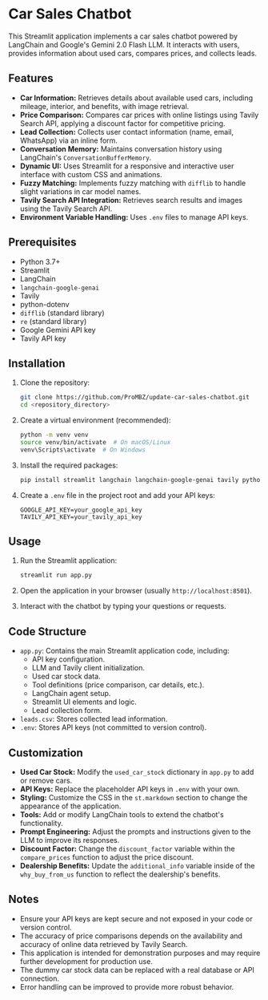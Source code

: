 # Car Sales Chatbot

This Streamlit application implements a car sales chatbot powered by LangChain and Google's Gemini 2.0 Flash LLM. It interacts with users, provides information about used cars, compares prices, and collects leads.

## Features

-   **Car Information:** Retrieves details about available used cars, including mileage, interior, and benefits, with image retrieval.
-   **Price Comparison:** Compares car prices with online listings using Tavily Search API, applying a discount factor for competitive pricing.
-   **Lead Collection:** Collects user contact information (name, email, WhatsApp) via an inline form.
-   **Conversation Memory:** Maintains conversation history using LangChain's `ConversationBufferMemory`.
-   **Dynamic UI:** Uses Streamlit for a responsive and interactive user interface with custom CSS and animations.
-   **Fuzzy Matching:** Implements fuzzy matching with `difflib` to handle slight variations in car model names.
-   **Tavily Search API Integration:** Retrieves search results and images using the Tavily Search API.
-   **Environment Variable Handling:** Uses `.env` files to manage API keys.

## Prerequisites

-   Python 3.7+
-   Streamlit
-   LangChain
-   `langchain-google-genai`
-   Tavily
-   python-dotenv
-   `difflib` (standard library)
-   `re` (standard library)
-   Google Gemini API key
-   Tavily API key

## Installation

1.  Clone the repository:

    ```bash
    git clone https://github.com/ProMBZ/update-car-sales-chatbot.git
    cd <repository_directory>
    ```

2.  Create a virtual environment (recommended):

    ```bash
    python -m venv venv
    source venv/bin/activate  # On macOS/Linux
    venv\Scripts\activate  # On Windows
    ```

3.  Install the required packages:

    ```bash
    pip install streamlit langchain langchain-google-genai tavily python-dotenv
    ```

4.  Create a `.env` file in the project root and add your API keys:

    ```
    GOOGLE_API_KEY=your_google_api_key
    TAVILY_API_KEY=your_tavily_api_key
    ```

## Usage

1.  Run the Streamlit application:

    ```bash
    streamlit run app.py
    ```

2.  Open the application in your browser (usually `http://localhost:8501`).

3.  Interact with the chatbot by typing your questions or requests.

## Code Structure

-   `app.py`: Contains the main Streamlit application code, including:
    -   API key configuration.
    -   LLM and Tavily client initialization.
    -   Used car stock data.
    -   Tool definitions (price comparison, car details, etc.).
    -   LangChain agent setup.
    -   Streamlit UI elements and logic.
    -   Lead collection form.
-   `leads.csv`: Stores collected lead information.
-   `.env`: Stores API keys (not committed to version control).

## Customization

-   **Used Car Stock:** Modify the `used_car_stock` dictionary in `app.py` to add or remove cars.
-   **API Keys:** Replace the placeholder API keys in `.env` with your own.
-   **Styling:** Customize the CSS in the `st.markdown` section to change the appearance of the application.
-   **Tools:** Add or modify LangChain tools to extend the chatbot's functionality.
-   **Prompt Engineering:** Adjust the prompts and instructions given to the LLM to improve its responses.
-   **Discount Factor:** Change the `discount_factor` variable within the `compare_prices` function to adjust the price discount.
-   **Dealership Benefits:** Update the `additional_info` variable inside of the `why_buy_from_us` function to reflect the dealership's benefits.

## Notes

-   Ensure your API keys are kept secure and not exposed in your code or version control.
-   The accuracy of price comparisons depends on the availability and accuracy of online data retrieved by Tavily Search.
-   This application is intended for demonstration purposes and may require further development for production use.
-   The dummy car stock data can be replaced with a real database or API connection.
-   Error handling can be improved to provide more robust behavior.
